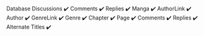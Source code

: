 Database
  Discussions          ✔️
    Comments           ✔️
      Replies          ✔️
  Manga                ✔️
    AuthorLink         ✔️
      Author           ✔️
    GenreLink          ✔️
      Genre            ✔️
    Chapter            ✔️
      Page             ✔️
    Comments           ✔️
      Replies          ✔️
    Alternate Titles   ✔️
    
